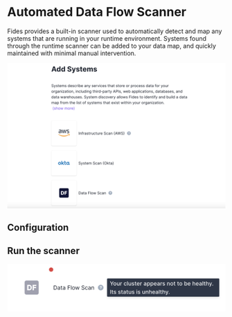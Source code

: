 # Automated Data Flow Scanner

Fides provides a built-in scanner used to automatically detect and map any systems that are running in your runtime environment. Systems found through the runtime scanner can be added to your data map, and quickly maintained with minimal manual intervention.

![Data Flow Scanner](../../public/assets/img/enterprise/system_scanner_df.png)

## Configuration 

## Run the scanner

![Unhealthy Cluster](../../public/assets/img/enterprise/system_scanner_error.png)
